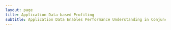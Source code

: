 ```yaml
---
layout: page
title: Application Data-based Profiling
subtitle: Application Data Enables Performance Understanding in Conjunction with the Platform
---
```

